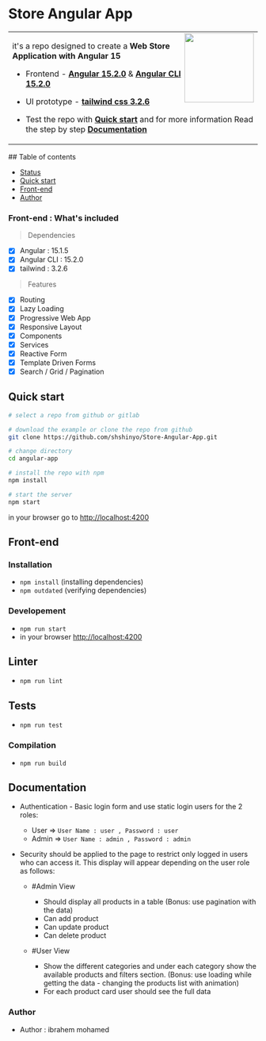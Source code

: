  # Store Angular App

<table>
<tr>
<td>
  <a href="https://www.stc.com.sa/content/stc/sa/ar/personal/home.html">
    <img src="https://dl.memuplay.com/new_market/img/com.stc.icon.2023-02-08-21-55-24.png" align="right"
    width="140" height="140">
  </a>

it's a repo designed to create a **Web Store Application with Angular 15**


* Frontend - [**Angular 15.2.0**](https://github.com/angular/angular/releases) & [**Angular CLI 15.2.0**](https://github.com/angular/angular-cli/releases/)

* UI prototype - [**tailwind css 3.2.6**](https://www.npmjs.com/package/tailwindcss) 


*  Test the repo with [**Quick start**](#quick-start) and for more information Read the step by step [**Documentation**](#Documentation) 


</td>
</tr>
</table>
## Table of contents

- [Status](#status)
- [Quick start](#quick-start)
- [Front-end](#front-end)
- [Author](#author)

### Front-end : What's included
> Dependencies
- [x] Angular : 15.1.5
- [x] Angular CLI : 15.2.0
- [x] tailwind : 3.2.6

> Features
- [x] Routing
- [x] Lazy Loading
- [x] Progressive Web App
- [x] Responsive Layout
- [x] Components
- [x] Services
- [x] Reactive Form
- [x] Template Driven Forms
- [x] Search / Grid / Pagination

## Quick start

```bash
# select a repo from github or gitlab

# download the example or clone the repo from github
git clone https://github.com/shshinyo/Store-Angular-App.git

# change directory
cd angular-app

# install the repo with npm
npm install

# start the server
npm start

```
in your browser go to [http://localhost:4200](http://localhost:4200) 


## Front-end

### Installation
* `npm install` (installing dependencies)
* `npm outdated` (verifying dependencies)

### Developement
* `npm run start`
* in your browser [http://localhost:4200](http://localhost:4200) 

## Linter
* `npm run lint`

## Tests
* `npm run test`

### Compilation
* `npm run build`      


## Documentation

- Authentication - Basic login form and use static login users for the 2 roles:

  - User => `User Name : user , Password : user `
  - Admin => `User Name : admin , Password : admin `

- Security should be applied to the page to restrict only logged in users who can access it.
  This display will appear depending on the user role as follows:

  - #Admin View

    - Should display all products in a table (Bonus: use pagination with the data)
    - Can add product
    - Can update product
    - Can delete product

  - #User View

    - Show the different categories and under each category show the available products and filters section. (Bonus: use loading while getting the data - changing the products list with animation)
    - For each product card user should see the full data

### Author
* Author  : ibrahem mohamed

